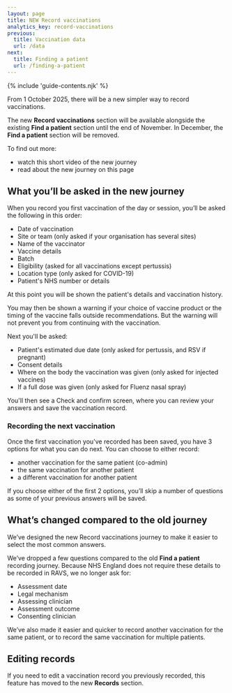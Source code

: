```yaml
---
layout: page
title: NEW Record vaccinations
analytics_key: record-vaccinations
previous:
  title: Vaccination data
  url: /data
next:
  title: Finding a patient
  url: /finding-a-patient
---
```


{% include 'guide-contents.njk' %}

From 1 October 2025, there will be a new simpler way to record vaccinations.
 
The new **Record vaccinations** section will be available alongside the existing **Find a patient** section until the end of November. In December, the **Find a patient** section will be removed.  

To find out more: 

* watch this short video of the new journey
* read about the new journey on this page 


## What you’ll be asked in the new journey 

When you record you first vaccination of the day or session, you’ll be asked the following in this order:

* Date of vaccination
* Site or team (only asked if your organisation has several sites)
* Name of the vaccinator
* Vaccine details
* Batch
* Eligibility (asked for all vaccinations except pertussis)
* Location type (only asked for COVID-19)
* Patient's NHS number or details 
 
At this point you will be shown the patient's details and vaccination history.  

You may then be shown a warning if your choice of vaccine product or the timing of the vaccine falls outside recommendations. But the warning will not prevent you from continuing with the vaccination. 

Next you'll be asked: 

* Patient's estimated due date (only asked for pertussis, and RSV if pregnant)
* Consent details
* Where on the body the vaccination was given (only asked for injected vaccines)
* If a full dose was given (only asked for Fluenz nasal spray) 
 
You'll then see a Check and confirm screen, where you can review your answers and save the vaccination record.  

### Recording the next vaccination 

Once the first vaccination you've recorded has been saved, you have 3 options for what you can do next. You can choose to either record: 

* another vaccination for the same patient (co-admin)
* the same vaccination for another patient
* a different vaccination for another patient  

If you choose either of the first 2 options, you’ll skip a number of questions as some of your previous answers will be saved. 

## What’s changed compared to the old journey

We’ve designed the new Record vaccinations journey to make it easier to select the most common answers. 

We’ve dropped a few questions compared to the old **Find a patient** recording journey. Because NHS England does not require these details to be recorded in RAVS, we no longer ask for: 

* Assessment date
* Legal mechanism
* Assessing clinician
* Assessment outcome
* Consenting clinician 
  
We’ve also made it easier and quicker to record another vaccination for the same patient, or to record the same vaccination for multiple patients.  
 
## Editing records

If you need to edit a vaccination record you previously recorded, this feature has moved to the new **Records** section.
